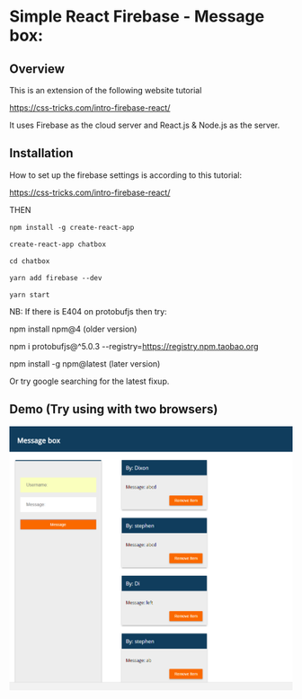 # Simple React Firebase - Message box:

## Overview

This is an extension of the following website tutorial

https://css-tricks.com/intro-firebase-react/

It uses Firebase as the cloud server and React.js & Node.js as the server.

## Installation

How to set up the firebase settings is according to this tutorial:

https://css-tricks.com/intro-firebase-react/

THEN

```
npm install -g create-react-app
```
```
create-react-app chatbox
```
```
cd chatbox
```
```
yarn add firebase --dev
```
```
yarn start
```

NB: If there is E404 on protobufjs then try: 

npm install npm@4 (older version)

npm i protobufjs@^5.0.3 --registry=https://registry.npm.taobao.org

npm install -g npm@latest (later version)

Or try google searching for the latest fixup. 

## Demo (Try using with two browsers)

![alt text](https://github.com/00dixonng/chatbox/blob/master/messagebox.png)
